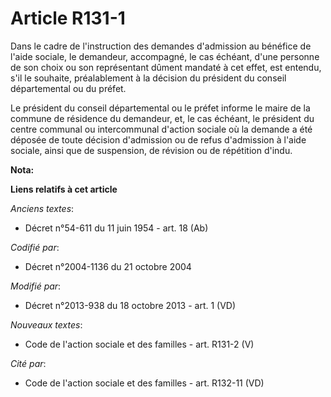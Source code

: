 # Article R131-1

Dans le cadre de l'instruction des demandes d'admission au bénéfice de l'aide sociale, le demandeur, accompagné, le cas
échéant, d'une personne de son choix ou son représentant dûment mandaté à cet effet, est entendu, s'il le souhaite,
préalablement à la décision du président du conseil départemental ou du préfet. 

Le président du conseil départemental ou le préfet informe le maire de la commune de résidence du demandeur, et, le cas
échéant, le président du centre communal ou intercommunal d'action sociale où la demande a été déposée de toute décision
d'admission ou de refus d'admission à l'aide sociale, ainsi que de suspension, de révision ou de répétition d'indu.

**Nota:**



**Liens relatifs à cet article**

_Anciens textes_:

  - Décret n°54-611 du 11 juin 1954 - art. 18 (Ab)

_Codifié par_:

  - Décret n°2004-1136 du 21 octobre 2004

_Modifié par_:

  - Décret n°2013-938 du 18 octobre 2013 - art. 1 (VD)

_Nouveaux textes_:

  - Code de l'action sociale et des familles - art. R131-2 (V)

_Cité par_:

  - Code de l'action sociale et des familles - art. R132-11 (VD)
